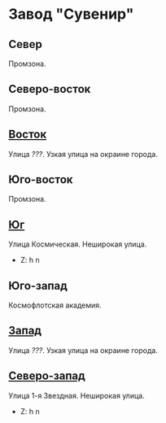 # Завод "Сувенир"

## Север

Промзона.

## Северо-восток

Промзона.

## [Восток](./099600095.md)

Улица *???*.
Узкая улица на окраине города.

## Юго-восток

Промзона.

## [Юг](./10630005.md)

Улица Космическая.
Неширокая улица.

* Z:    h   n

## Юго-запад

Космофлотская академия.

## [Запад](./10565020.md)

Улица *???*.
Узкая улица на окраине города.

## [Северо-запад](./09580080.md)

Улица 1-я Звездная.
Неширокая улица.

* Z:    h   n
